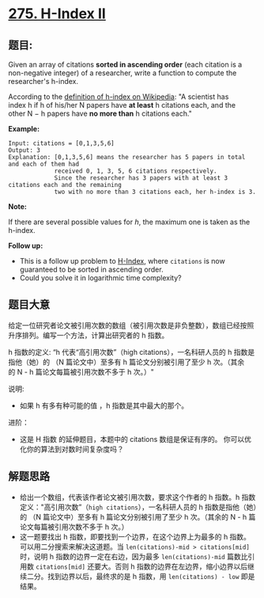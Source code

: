 # [275. H-Index II](https://leetcode.com/problems/h-index-ii/)

## 题目:

Given an array of citations **sorted in ascending order** (each citation is a non-negative integer) of a researcher, write a function to compute the researcher's h-index.

According to the [definition of h-index on Wikipedia](https://en.wikipedia.org/wiki/H-index): "A scientist has index h if h of his/her N papers have **at least** h citations each, and the other N − h papers have **no more than** h citations each."

**Example:**

    Input: citations = [0,1,3,5,6]
    Output: 3 
    Explanation: [0,1,3,5,6] means the researcher has 5 papers in total and each of them had 
                 received 0, 1, 3, 5, 6 citations respectively. 
                 Since the researcher has 3 papers with at least 3 citations each and the remaining 
                 two with no more than 3 citations each, her h-index is 3.

**Note:**

If there are several possible values for *h*, the maximum one is taken as the h-index.

**Follow up:**

- This is a follow up problem to [H-Index](https://leetcode.com/problems/h-index/description/), where `citations` is now guaranteed to be sorted in ascending order.
- Could you solve it in logarithmic time complexity?



## 题目大意


给定一位研究者论文被引用次数的数组（被引用次数是非负整数），数组已经按照升序排列。编写一个方法，计算出研究者的 h 指数。

h 指数的定义: “h 代表“高引用次数”（high citations），一名科研人员的 h 指数是指他（她）的 （N 篇论文中）至多有 h 篇论文分别被引用了至少 h 次。（其余的 N - h 篇论文每篇被引用次数不多于 h 次。）"

说明:

- 如果 h 有多有种可能的值 ，h 指数是其中最大的那个。

进阶：

- 这是 H 指数 的延伸题目，本题中的 citations 数组是保证有序的。
你可以优化你的算法到对数时间复杂度吗？


## 解题思路

- 给出一个数组，代表该作者论文被引用次数，要求这个作者的 h 指数。h 指数定义："高引用次数”（`high citations`），一名科研人员的 h 指数是指他（她）的 （N 篇论文中）至多有 h 篇论文分别被引用了至少 h 次。（其余的 N - h 篇论文每篇被引用次数不多于 h 次。）
- 这一题要找出 h 指数，即要找到一个边界，在这个边界上为最多的 h 指数。可以用二分搜索来解决这道题。当 `len(citations)-mid > citations[mid]` 时，说明 h 指数的边界一定在右边，因为最多 `len(citations)-mid` 篇数比引用数 `citations[mid]` 还要大。否则 h 指数的边界在左边界，缩小边界以后继续二分。找到边界以后，最终求的是 h 指数，用 `len(citations) - low` 即是结果。

